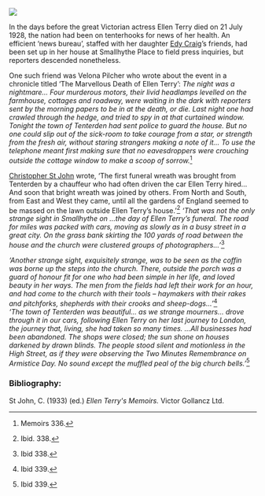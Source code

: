 <a href="https://dev.visual-essays.app"><img src="https://dev-visual-essays.netlify.app/images/ve-button.png"></a> <param ve-config title="Ellen Terry’s funeral, 24 July 1928" author="Carla Danella" layout="vtl" banner="https://upload.wikimedia.org/wikipedia/commons/0/02/Small_Hythe_Place_-_geograph.org.uk_-_171263.jpg">

<param ve-entity eid="Q614560" aliases="Tenterden">
<param ve-entity eid="Q3486845" aliases="SmallHythe">
<param ve-entity eid="Q7543679" aliases="Smallhythe Place">

In the days before the great Victorian actress Ellen Terry died on 21 July 1928, the nation had been on tenterhooks for news of her health. An efficient ‘news bureau’, staffed with her daughter [Edy Craig](/20c/20c-craig-biography)’s friends, had been set up in her house at Smallhythe Place to field press inquiries, but reporters descended nonetheless. 
<param ve-map primary center="Q7543679" zoom="10">
<param ve-image url="https://upload.wikimedia.org/wikipedia/commons/5/51/Hayman_Seleg_Mendelssohn%2C_Ellen_Terry_1886.jpg" label="Ellen Terry, 1886" attribution="Hayman Seleg Mendelssohn, Public domain, via Wikimedia Commons">

One such friend was Velona Pilcher who wrote about the event in a chronicle titled ‘The Marvellous Death of Ellen Terry’:
_The night was a nightmare… Four murderous motors, their livid headlamps levelled on the farmhouse, cottages and roadway, were waiting in the dark with reporters sent by the morning papers to be in at the death, or die. Last night one had crawled through the hedge, and tried to spy in at that curtained window. Tonight the town of Tenterden had sent police to guard the house. But no one could slip out of the sick-room to take courage from a star, or strength from the fresh air, without staring strangers making a note of it… To use the telephone meant first making sure that no eavesdroppers were crouching outside the cottage window to make a scoop of sorrow._[^ref1] 
<param ve-map primary center="Q614560" zoom="10">
<param ve-image url="https://upload.wikimedia.org/wikipedia/commons/3/37/The_Woolpack_Hotel%2C_Tenterden_-_geograph.org.uk_-_2123859.jpg" label="Tenterden" attribution="The Woolpack Hotel, Tenterden by Oast House Archive, CC BY-SA 2.0, via Wikimedia Commons">

[Christopher St John](20c/20c-st-john-biography) wrote, ‘The first funeral wreath was brought from Tenterden by a chauffeur who had often driven the car Ellen Terry hired… And soon that bright wreath was joined by others. From North and South, from East and West they came, until all the gardens of England seemed to be massed on the lawn outside Ellen Terry’s house.’[^ref2] 
_‘That was not the only strange sight in Smallhythe on …the day of Ellen Terry’s funeral. The road for miles was packed with cars, moving as slowly as in a busy street in a great city. On the grass bank skirting the 100 yards of road between the house and the church were clustered groups of photographers…’_[^ref3] 
<param ve-map primary center="Q614560" zoom="10">
<param ve-map primary center="Q3486845" zoom="10">

_‘Another strange sight, exquisitely strange, was to be seen as the coffin was borne up the steps into the church. There, outside the porch was a guard of honour fit for one who had been simple in her life, and loved beauty in her ways. The men from the fields had left their work for an hour, and had come to the church with their tools – haymakers with their rakes and pitchforks, shepherds with their crooks and sheep-dogs…’_[^ref4]    
_‘The town of Tenterden was beautiful… as we strange mourners… drove through it in our cars, following Ellen Terry on her last journey to London, the journey that, living, she had taken so many times. …All businesses had been abandoned. The shops were closed; the sun shone on houses darkened by drawn blinds. The people stood silent and motionless in the High Street, as if they were observing the Two Minutes Remembrance on Armistice Day. No sound except the muffled peal of the big church bells.’_[^ref5] 
<param ve-map primary center="Q614560" zoom="10">

[^ref1]: Memoirs 336.  
[^ref2]: Ibid. 338.  
[^ref3]: Ibid 338.  
[^ref4]: Ibid 339.  
[^ref5]: Ibid 339.  


### Bibliography:

St John, C. (1933) (ed.) _Ellen Terry's Memoirs._ Victor Gollancz Ltd.
